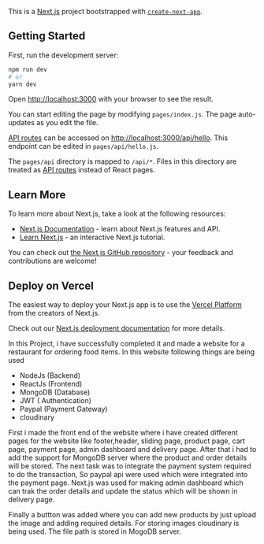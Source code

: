 This is a [Next.js](https://nextjs.org/) project bootstrapped with [`create-next-app`](https://github.com/vercel/next.js/tree/canary/packages/create-next-app).

## Getting Started

First, run the development server:

```bash
npm run dev
# or
yarn dev
```

Open [http://localhost:3000](http://localhost:3000) with your browser to see the result.

You can start editing the page by modifying `pages/index.js`. The page auto-updates as you edit the file.

[API routes](https://nextjs.org/docs/api-routes/introduction) can be accessed on [http://localhost:3000/api/hello](http://localhost:3000/api/hello). This endpoint can be edited in `pages/api/hello.js`.

The `pages/api` directory is mapped to `/api/*`. Files in this directory are treated as [API routes](https://nextjs.org/docs/api-routes/introduction) instead of React pages.

## Learn More

To learn more about Next.js, take a look at the following resources:

- [Next.js Documentation](https://nextjs.org/docs) - learn about Next.js features and API.
- [Learn Next.js](https://nextjs.org/learn) - an interactive Next.js tutorial.

You can check out [the Next.js GitHub repository](https://github.com/vercel/next.js/) - your feedback and contributions are welcome!

## Deploy on Vercel

The easiest way to deploy your Next.js app is to use the [Vercel Platform](https://vercel.com/new?utm_medium=default-template&filter=next.js&utm_source=create-next-app&utm_campaign=create-next-app-readme) from the creators of Next.js.

Check out our [Next.js deployment documentation](https://nextjs.org/docs/deployment) for more details.

In this Project, i have successfully completed it and made a website for a restaurant
for ordering food items.
In this website following things are being used

- NodeJs (Backend)
- ReactJs (Frontend)
- MongoDB (Database)
- JWT ( Authentication)
- Paypal (Payment Gateway)
- cloudinary

First i made the front end of the website where i have created different pages for the website like
footer,header, sliding page, product page, cart page, payment page, admin dashboard and delivery page.
After that i had to add the support for MongoDB server where the product and
order details will be stored.
The next task was to integrate the payment system required to do the transaction, So paypal api were used which were integrated into the payment page.
Next.js was used for making admin dashboard which can trak the order details
and update the status which will be shown in delivery page.

Finally a buttton was added where you can add new products by just upload
the image and adding required details. For storing images cloudinary is being used.
The file path is stored in MogoDB server.
